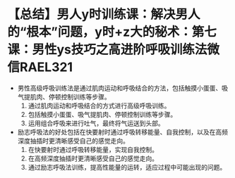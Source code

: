 # 【总结】男人y时训练课：解决男人的“根本”问题，y时+z大的秘术：第七课：男性ys技巧之高进阶呼吸训练法微信RAEL321

-   男性高级呼吸训练法是通过肌肉运动和呼吸结合的方法，包括触摸小蛋蛋、吸气提肌肉、停顿控制训练等步骤。
    1.  通过肌肉运动和呼吸结合的方式进行高级呼吸训练。
    2.  包括触摸小蛋蛋、吸气提肌肉、停顿控制训练等步骤。
    3.  运用组合呼吸来进行吐气，最终将气运送到头部。
-   励志呼吸法的好处包括在快要射时通过呼吸转移能量、自我控制，以及在高频深度抽插时更清晰感受自己的感觉走向。
    1.  在快要射时通过呼吸转移能量，实现自我控制。
    2.  在高频深度抽插时更清晰感受自己的感觉走向。
    3.  通过励志呼吸法训练，提高性能量的运转，适应过程中可能出现的问题。